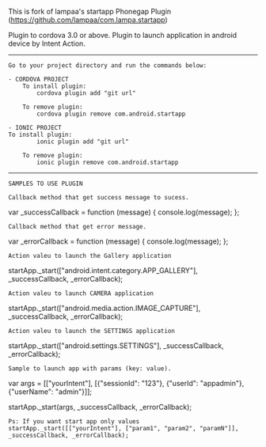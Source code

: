 This is fork of lampaa's startapp Phonegap Plugin (https://github.com/lampaa/com.lampa.startapp)

Plugin to cordova 3.0 or above. Plugin to launch application in android device by Intent Action.

***
	Go to your project directory and run the commands below:

	- CORDOVA PROJECT
		To install plugin:
			cordova plugin add "git url"

		To remove plugin:
			cordova plugin remove com.android.startapp

	- IONIC PROJECT
	To install plugin:
			ionic plugin add "git url"

		To remove plugin:
			ionic plugin remove com.android.startapp

***
	SAMPLES TO USE PLUGIN

	Callback method that get success message to sucess.

var _successCallback = function (message) {
	console.log(message);
};

	Callback method that get error message.

var _errorCallback = function (message) {
	console.log(message);
};

	Action valeu to launch the Gallery application

startApp._start(["android.intent.category.APP_GALLERY"], _successCallback, _errorCallback);

	Action valeu to launch CAMERA application

startApp._start(["android.media.action.IMAGE_CAPTURE"], _successCallback, _errorCallback);

	Action valeu to launch the SETTINGS application

startApp._start(["android.settings.SETTINGS"], _successCallback, _errorCallback);

	Sample to launch app with params (key: value).

var args = [["yourIntent"], [{"sessionId": "123"}, {"userId": "appadmin"}, {"userName": "admin"}]];

startApp._start(args, _successCallback, _errorCallback);

	Ps: If you want start app only values
	startApp._start([["yourIntent"], ["param1", "param2", "paramN"]], _successCallback, _errorCallback);